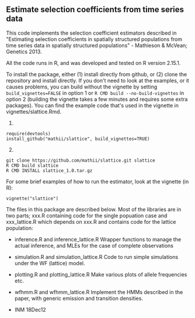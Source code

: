 ## Estimate selection coefficients from time series data

This code implements the selection coefficient estimators described in "Estimating selection coefficients in spatially structured populations from time series data in spatially structured populations" - Mathieson & McVean; Genetics 2013.

All the code runs in R, and was developed and tested on R version 2.15.1.

To install the package, either (1) install directly from github, or (2) clone the repository and install directly. If you don't need to look at the examples, or it causes problems, you can build without the vignette by setting `build_vignettes=FALSE` in option 1 or `R CMD build --no-build-vignettes` in option 2 (building the vignette takes a few minutes and requires some extra packages). You can find the example code that's used in the vignette in vignettes/slattice.Rmd. 

1. 

```
require(devtools)
install_github("mathii/slattice", build_vignettes=TRUE)
```

2.
```
git clone https://github.com/mathii/slattice.git slattice
R CMD build slattice
R CMD INSTALL slattice_1.0.tar.gz
```

For some brief examples of how to run the estimator, look at the vignette (in R): 

```
vignette("slattice")
```

The files in this package are described below. Most of the libraries are in two parts; xxx.R containing code for the single popuation case and xxx_lattice.R which depends on xxx.R and contains code for the lattice population: 

- inference.R and inference_lattice.R 
Wrapper functions to manage the actual inference, and MLEs for the case of complete observations

- simulation.R and simulation_lattice.R
Code to run simple simulations under the WF (lattice) model. 

- plotting.R and plotting_lattice.R
Make various plots of allele frequencies etc. 

- wfhmm.R and wfhmm_lattice.R
Implement the HMMs described in the paper, with generic emission and transition densities. 

- INM 18Dec12

